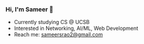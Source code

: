 ### Hi, I'm Sameer 👋

- Currently studying CS @ UCSB
- Interested in Networking, AI/ML, Web Development
- Reach me: sameersrao2@gmail.com
